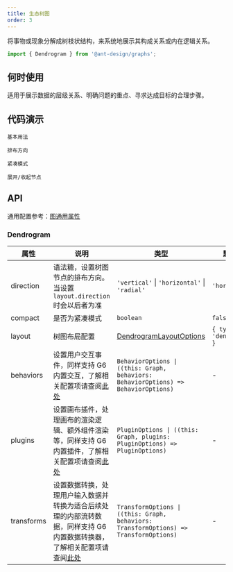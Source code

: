 ```yaml
---
title: 生态树图
order: 3
---
```


将事物或现象分解成树枝状结构，来系统地展示其构成关系或内在逻辑关系。

```js
import { Dendrogram } from '@ant-design/graphs';
```

## 何时使用

适用于展示数据的层级关系、明确问题的重点、寻求达成目标的合理步骤。

## 代码演示

<code id="demo-dendrogram-default" src="./demos/dendrogram/default.tsx" description="简单的展示。">基本用法</code>

<code id="demo-dendrogram-direction" src="./demos/dendrogram/direction.tsx" description="通过设置语法糖 `direction` 为 `vertical` `radial` 分别让子节点垂直、径向分布。若不设置 `direction`，则默认 `horizontal` 水平分布。注意，节点标签也会自动根据 `direction` 排布，当设置 `node.style.labelPlacement` 时会以后者为准">排布方向</code>

<code id="demo-dendrogram-compact" src="./demos/dendrogram/compact.tsx" description="通过 `compact` 配置紧凑模式">紧凑模式</code>

<code id="demo-dendrogram-collapse-expand" src="./demos/dendrogram/collapse-expand.tsx" description="添加 G6 内置 CollapseExpand 交互，双击触发展开/收起。更多 G6 内置交互请查阅[此处](https://g6-next.antv.antgroup.com/manual/core-concept/behavior)。">展开/收起节点</code>

## API

通用配置参考：[图通用属性](./graphs/overview#图通用属性)

### Dendrogram

| 属性 | 说明 | 类型 | 默认值 |
| --- | --- | --- | --- |
| direction | 语法糖，设置树图节点的排布方向。当设置 `layout.direction` 时会以后者为准 | `'vertical'` \| `'horizontal'` \| `'radial'` | `'horizontal'` |
| compact | 是否为紧凑模式 | `boolean` | `false` |
| layout | 树图布局配置 | [DendrogramLayoutOptions](https://g6-next.antv.antgroup.com/api/layouts/dendrogram-layout) | `{ type: 'dendrogram' }` |
| behaviors | 设置用户交互事件，同样支持 G6 内置交互，了解相关配置项请查阅[此处](https://g6-next.antv.antgroup.com/api/behaviors/brush-select) | `BehaviorOptions \| ((this: Graph, behaviors: BehaviorOptions) => BehaviorOptions)` | - |
| plugins | 设置画布插件，处理画布的渲染逻辑、额外组件渲染等，同样支持 G6 内置插件，了解相关配置项请查阅[此处](https://g6-next.antv.antgroup.com/api/plugins/background) | `PluginOptions \| ((this: Graph, plugins: PluginOptions) => PluginOptions)` | - |
| transforms | 设置数据转换，处理用户输入数据并转换为适合后续处理的内部流转数据，同样支持 G6 内置数据转换器，了解相关配置项请查阅[此处](https://g6-next.antv.antgroup.com/api/transforms/map-node-size) | `TransformOptions \| ((this: Graph, behaviors: TransformOptions) => TransformOptions)` | - |
